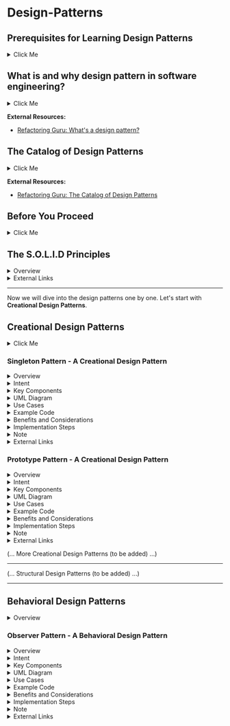 # Design-Patterns

## Prerequisites for Learning Design Patterns

<details> 
	<summary> Click Me </summary>
To effectively learn and understand design patterns, it's helpful to have a solid foundation in programming and software development concepts. Here are some recommended prerequisites for learning design patterns:

1. **Object-Oriented Programming (OOP)**: <br> Design patterns are closely tied to object-oriented principles. Familiarize yourself with concepts like classes, objects, inheritance, polymorphism, and encapsulation.
2. **Programming Language**: <br> Choose a programming language you're comfortable with, as most design patterns are language-agnostic and can be implemented in various languages. Understanding the syntax and features of your chosen language will facilitate pattern implementation.
3. **Software Design Principles**: <br> Gain knowledge of fundamental software design principles, such as SOLID principles (Single Responsibility, Open-Closed, Liskov Substitution, Interface Segregation, Dependency Inversion), DRY (Don't Repeat Yourself), and Separation of Concerns. These principles provide a solid foundation for design patterns.
4. **Experience with Real-World Projects**: <br> Having practical experience in developing software applications will help you appreciate the challenges and scenarios where design patterns can be applied. Working on projects with different requirements and complexities enhances your understanding of design patterns' relevance.
5. **Design and Analysis**: <br> Familiarize yourself with design methodologies like UML (Unified Modeling Language) to express design ideas visually. Understanding class diagrams, sequence diagrams, and other UML artifacts helps in effectively communicating and documenting design patterns.
6. **Basic Data Structures and Algorithms**: <br> Some design patterns work in conjunction with data structures and algorithms. Having a basic understanding of data structures (arrays, linked lists, trees, etc.) and algorithms (sorting, searching, graph algorithms, etc.) will be beneficial.
7. **Familiarity with Patterns' Concepts**: <br> Before diving into individual design patterns, grasp the key concepts behind patterns, such as encapsulating variability, separating responsibilities, favoring composition over inheritance, loose coupling, and high cohesion.
8. **Reading and Resources**: <br> Explore books, online tutorials, articles, and resources dedicated to design patterns. Some recommended books include "Design Patterns: Elements of Reusable Object-Oriented Software" by Gamma et al. and "Head First Design Patterns" by Freeman et al.


Remember that learning design patterns is an ongoing process that improves with practice and practical application. Start with simpler patterns and gradually progress to more complex ones. Gain hands-on experience by implementing patterns in your projects to reinforce your understanding.

</details>

## What is and why design pattern in software engineering?

<details>
	<summary> Click Me </summary>
	
A design pattern is a reusable solution to a commonly occurring problem in software design. It provides a structured approach to designing software systems that are flexible, maintainable, and scalable. Design patterns capture best practices and proven solutions developed and refined by experienced software developers over time.

Design patterns are not specific to a particular programming language or technology. They are conceptual templates that can be applied to different situations to solve similar design problems. They promote code reuse, modularity, and maintainability by providing standardized solutions for common design challenges.

Design patterns are categorized into several types, including creational patterns, structural patterns, and behavioral patterns. Creational patterns deal with object creation mechanisms, structural patterns focus on composing objects and classes into larger structures, and behavioral patterns address the interaction and communication between objects.

Some commonly known design patterns include the Singleton pattern, Factory Method pattern, Observer pattern, Decorator pattern, and many more. Each pattern has its specific intent, structure, and implementation details.

By understanding and applying design patterns, software developers can create more robust, flexible, and maintainable software systems. Design patterns are not strict rules or algorithms but rather guidelines that help solve common design problems and promote good software engineering practices.

</details>

**External Resources:**
- [Refactoring Guru: What's a design pattern?](https://refactoring.guru/design-patterns/what-is-pattern)


## The Catalog of Design Patterns

<details>
	<summary> Click Me </summary>
	
We can classify the design patterns like the following catalog:

1. Creational Design Patterns
	- Singleton Pattern
	- Factory Method Pattern
	- Abstract Factory Pattern
	- Builder Pattern
	- Prototype Pattern
	- Object Pool Pattern
2. Structural Patterns:
	- Adapter Pattern
	- Bridge Pattern
	- Composite Pattern
	- Decorator Pattern
	- Facade Pattern
	- Flyweight Pattern
	- Proxy Pattern
3. Behavioral Patterns:
	- Observer Pattern
	- Strategy Pattern
	- Template Method Pattern
	- Command Pattern
	- Iterator Pattern
	- Mediator Pattern
	- State Pattern
	- Visitor Pattern
	- Chain of Responsibility Pattern
	- Interpreter Pattern
	- Memento Pattern
4. Architectural Patterns:
	- Model-View-Controller (MVC) Pattern
	- Model-View-ViewModel (MVVM) Pattern
	- Layered Architecture Pattern
	- Repository Pattern
	- Dependency Injection Pattern
	- Event-Driven Architecture (EDA) Pattern
	- Microservices Pattern
	
It's important to note that this is not an exhaustive list, and there are many other design patterns beyond those mentioned here. Additionally, some patterns may overlap or have variations depending on different sources and interpretations.

Each pattern in the catalog has its own unique purpose and usage, addressing specific design concerns and promoting good software design principles. It's beneficial to understand the different patterns and their application in order to leverage them effectively when designing and developing software systems.

</details>


**External Resources:**
- [Refactoring Guru: The Catalog of Design Patterns](https://refactoring.guru/design-patterns/catalog)

## Before You Proceed

<details>
	<summary> Click Me </summary>

Each design pattern has 3 parts:
1. **Intent:** <br> What does it do?
2. **Problem it solves:** <br> Which problems will we have to face if we don't follow?
3. **Context:** <br> In which situation we have to use this pattern?

Studying a design pattern involves gaining a comprehensive understanding of its concepts, principles, and usage. Here are some steps to effectively study a design pattern:

1. **Read about the Pattern:** <br> Understand the intent, problem it solves, and the context in which it is applicable.
2. **Study the Structure and Participants:** <br> Analyze the structure of the pattern, including the participating classes, their relationships, and responsibilities. Identify the key components and how they interact with each other.
3. **Learn the UML Diagram:** <br> Familiarize yourself with the UML diagram associated with the pattern. Understand the symbols, notations, and relationships depicted in the diagram. It helps visualize the pattern's structure and aids in communication and documentation.
4. **Explore Use Cases:** <br> Study real-world use cases where the design pattern is commonly applied. Understand the scenarios in which the pattern provides benefits and solves specific design problems. This helps you connect the pattern with practical applications.
5. **Review Code Examples:** <br> Look for code examples and implementations of the pattern. Analyze how the pattern is implemented in different programming languages and frameworks. Examine the code structure, class interactions, and the pattern-specific code snippets.
6. **Understand Advantages and Trade-offs:** <br> Gain insights into the advantages and trade-offs of using the pattern. Understand the benefits it provides, such as improved code flexibility, extensibility, or maintainability. Also, be aware of any limitations or potential downsides associated with the pattern.
7. **Implement the Pattern:** <br> Gain hands-on experience by implementing the pattern in your own code. Apply the pattern to solve a problem or improve the design of an existing system. Implementing the pattern in practice solidifies your understanding and helps you identify its practical implications.
8. **Study Related Patterns:** <br> Explore related patterns that are connected or build upon the pattern you are studying. Understand the relationships between patterns and how they complement each other in solving different design challenges.
9. **Review Design Principles:** <br> Relate the design pattern to relevant design principles such as SOLID principles, DRY (Don't Repeat Yourself), and Separation of Concerns. Understand how the pattern aligns with these principles and supports good software design practices.
10. **Practice and Apply:** <br> Continuously practice and apply the pattern in different contexts and projects. As you gain more experience, you'll develop a deeper understanding of the pattern's nuances, variations, and adaptability to different scenarios.

Remember that studying design patterns is an ongoing process. Regularly revisit patterns, review code examples, and explore new use cases to enhance your understanding. By building a solid foundation in design patterns, you'll be better equipped to leverage them effectively in your software development projects.

</details>



## The S.O.L.I.D Principles

<details>
	<summary> Overview </summary>

The **SOLID Principles** are five principles of Object-Oriented class design. They are a set of rules and best practices to follow while designing a class structure.

<figure>
    <img src="https://media.geeksforgeeks.org/wp-content/uploads/20220910005416/SingleResponsibility2.png"
         alt="SOLID Principles">
</figure>

</details>

<details>
	<summary> External Links </summary>

- [Note of Abraar: S.O.L.I.D Principles](https://flying-swordtail-ac1.notion.site/S-O-L-I-D-Principles-0565ab7c568942579a0de7c9e2c19e08)
- [FreeCodeCamp.org: The SOLID Principles of Object-Oriented Programming](https://www.freecodecamp.org/news/solid-principles-explained-in-plain-english/)

</details>

---


Now we will dive into the design patterns one by one. Let's start with **Creational Design Patterns**.

## Creational Design Patterns

<details>
	<summary> Click Me </summary>

Creational design patterns focus on object creation mechanisms, providing solutions to create objects in a flexible and reusable manner. They aim to decouple object creation from the client code, promoting loose coupling and enhancing the maintainability and extensibility of the codebase. 
Here's an introduction to some common creational design patterns:

1. **Singleton Pattern:** <br> The Singleton pattern ensures that only one instance of a class is created and provides a global point of access to it. It is useful when you want to limit the number of instances of a class and ensure that all clients use the same instance.
2. **Factory Method Pattern:** <br> The Factory Method pattern defines an interface for creating objects but allows subclasses to decide which class to instantiate. It provides a way to delegate the object creation to subclasses, promoting extensibility and encapsulating object creation logic.
3. **Abstract Factory Pattern:** <br> The Abstract Factory pattern provides an interface for creating families of related or dependent objects. It allows the creation of object families without specifying their concrete classes. This pattern is useful when you need to create a set of related objects that should be compatible or work together.
4. **Builder Pattern:** <br> The Builder pattern separates the construction of complex objects from their representation, allowing the same construction process to create different representations. It provides a step-by-step approach to building objects, enabling the creation of complex objects with varying configurations.
5. **Prototype Pattern:** <br> The Prototype pattern creates new objects by cloning existing ones, rather than relying on expensive creation mechanisms. It allows you to create new objects by copying existing instances and modifying them as needed. This pattern is useful when the creation of objects is costly or complex.
6. **Object Pool Pattern:** <br> The Object Pool pattern manages a pool of reusable objects, providing efficient object reuse and minimizing the overhead of object creation and destruction. It is beneficial when creating and destroying objects is resource-intensive, and object reuse can significantly improve performance.

These creational design patterns address various object creation scenarios and provide flexible and reusable solutions. Each pattern has its own intent, advantages, and use cases. Understanding these patterns allows you to choose the appropriate approach for object creation in your software projects, promoting code reuse, maintainability, and flexibility.

</details>

### Singleton Pattern - A Creational Design Pattern

<details>
	<summary> Overview </summary>

The Singleton pattern is a creational design pattern that ensures a class has only one instance and provides a global point of access to that instance. It is commonly used when there should be exactly one instance of a class that needs to be shared across multiple parts of the system.

</details>

<details>
	<summary> Intent </summary>

The Singleton pattern ensures that a class has only one instance and provides a way to access it globally.

</details>

<details>
	<summary> Key Components </summary>

1. **Singleton Class:** <br> The class that is designed to have only one instance. It typically provides a static method to access the instance.

</details>

<details>
	<summary> UML Diagram </summary>

<figure>
    <img src="https://refactoring.guru/images/patterns/diagrams/singleton/structure-en-indexed-2x.png"
         alt="UML Diagram, Singleton Pattern">
    <figcaption>UML Diagram: Singleton Pattern</figcaption>
</figure>

</details>


<details>
	<summary> Use Cases </summary>

The Singleton pattern is useful in situations where we need to ensure that there is only one instance of a class and that instance needs to be globally accessible. Here are some common use cases where the Singleton pattern can be applied:

1. **Logging:** <br> In a logging system, you may want to have a single point of access to the logger instance throughout the application. The Singleton pattern ensures that the logger is instantiated only once and can be accessed globally to write log messages.
2. **Database Connections:** <br> When managing database connections, it's often desirable to have a single instance of a connection manager that handles creating, pooling, and distributing connections. The Singleton pattern can be used to ensure that there is only one connection manager instance in the system.
3. **Configuration Settings:** <br> In an application with global configuration settings, such as application-level properties or environment variables, the Singleton pattern can be used to provide a single access point to the configuration settings. This allows easy and consistent access to the settings from different parts of the application.
4. **Caching:** <br> A caching system can benefit from using the Singleton pattern to ensure that there is only one cache manager instance. This allows different components of the system to use the same cache and avoid duplicate caching logic.
5. **Thread Pools:** <br> In scenarios where you need to manage a pool of worker threads, the Singleton pattern can be used to provide a single point of access to the thread pool. This ensures that all components that require thread execution share the same pool.
6. **GUI Components:** <br> In graphical user interface (GUI) applications, certain components such as dialog boxes or menu managers may need to be globally accessible. The Singleton pattern can be applied to ensure that there is only one instance of these components, simplifying their usage and management.

It's important to note that while the Singleton pattern offers benefits in certain scenarios, it should be used judiciously. Overusing singletons can lead to tight coupling and make testing and maintenance more difficult. It's important to evaluate whether a singleton is the most appropriate design choice for your specific use case and consider other alternatives if necessary.

</details>

<details>
	<summary> Example Code </summary>

```java
class Singleton {
	private static Singleton instance;

	private Singleton() {
		// Private constructor to prevent direct instantiation
	}

	public static Singleton getInstance() {
		if (instance == null) {
			instance = new Singleton();
		}
		return instance;
	}

	// Other methods and properties of the Singleton class
}

public class Main {
	public static void main( String[] args ) {
		Singleton singleton = Singleton.getInstance();
	}
}
```

</details>

<details>
	<summary> Benefits and Considerations </summary>

- Ensure that only one instance of the class exists.
- Provides a global point of access to the instance, allowing other parts of the system to easily use and share the same instance.
- Lazily initializes the instance only when it is first requested.
- Can be used to manage resources that should have a single point of control, such as database connections or thread pools.
- However, it is important to consider thread safety and potential performance impacts in multi-threaded environments.

</details>

<details>
	<summary> Implementation Steps </summary>

1. Create a private static member variable in the Singleton class to hold the single instance of the class.
2. Make the constructor of the class private to prevent direct instantiation from outside the class.
3. Create a public static method that acts as a global access point to the single instance of the class.
4. Within the static method, check if the instance already exists. If it does, return the existing instance. If not, create a new instance and return it.
5. Use the public static method to access the Singleton instance throughout the application.

</details>

<details>
	<summary> Note </summary>

The Singleton pattern is a powerful tool but should be used judiciously. Overusing singletons can lead to tight coupling and make testing and maintenance more difficult. It's important to evaluate whether a singleton is the most appropriate design choice for your specific use case.

</details>

<details>
	<summary> External Links </summary>

- [Refactoring Guru: Singleton](https://refactoring.guru/design-patterns/singleton)

</details>



### Prototype Pattern - A Creational Design Pattern

<details>
	<summary> Overview </summary>

The Prototype pattern is a creational design pattern that allows you to create copies of objects without coupling your code to their concrete classes. It provides a mechanism for creating new objects by copying an existing object, known as the prototype, and modifying it as needed. This pattern promotes flexibility and reusability by abstracting the process of object creation.

</details>

<details>
	<summary> Intent </summary>

The intent of the Prototype pattern is to enable the creation of new objects by cloning existing objects, thus avoiding the need for explicit instantiation and reducing the dependency on specific classes.

</details>

<details>
	<summary> Key Components </summary>

1. **Prototype:** <br> Defines the interface for cloning itself.
2. **Concrete Prototype:** <br> Implements the cloning interface and provides the cloning behavior.
3. **Client:** <br> Requests the cloning operation and works with the cloned objects.

</details>

<details>
	<summary> UML Diagram </summary>

<figure>
    <img src="https://refactoring.guru/images/patterns/diagrams/prototype/structure-indexed.png"
         alt="UML Diagram, Prototype Pattern">
    <figcaption>UML Diagram: Prototype Pattern</figcaption>
</figure>

</details>


<details>
	<summary> Use Cases </summary>

The Singleton pattern is useful in situations where we need to ensure that there is only one instance of a class and that instance needs to be globally accessible. Here are some common use cases where the Singleton pattern can be applied:

1. **Object Creation Cost Reduction:** <br> When creating objects is an expensive operation in terms of time, resources, or complex initialization, the Prototype pattern allows you to create new instances by cloning existing objects. This approach avoids the overhead of costly object creation processes, such as querying a database, making network calls, or performing complex calculations.
2. **Flexibility and Customization:** <br> The Prototype pattern allows you to create new objects with slight variations or customization while reusing existing object structures. By cloning a prototype and modifying its properties, you can tailor the new object to specific requirements without the need to create a new class or write complex initialization logic.
3. **Immutable Objects:** <br> If you have immutable objects, meaning objects whose state cannot be modified once created, the Prototype pattern is useful for creating new instances with different initial values. Instead of creating separate immutable classes for each variation, you can clone an existing object and adjust the required properties.
4. **Prototype Registry or Factory:** <br> The Prototype pattern can be used to implement a prototype registry or factory. Instead of relying on traditional factory methods, you can register and manage a set of prototypes in a centralized registry. Clients can request the creation of new objects by cloning the appropriate prototype from the registry, allowing for more flexibility and dynamic object creation.
5. **Dynamic Configuration:** <br> The Prototype pattern enables dynamic configuration of objects at runtime. Instead of configuring objects manually or using external configuration files, you can use prototypes to clone pre-configured objects and customize them as needed. This approach is particularly useful when dealing with complex configuration scenarios or when configuration changes frequently.
6. **State Restoration:** <br> Prototypes can be used for state restoration purposes. By storing snapshots of object states as prototypes, you can easily revert objects to a previous state by cloning the respective prototype. This can be valuable in scenarios where you need to roll back or undo changes made to objects.

These are some common use cases of the Prototype pattern, demonstrating its flexibility and advantages in object creation and customization.

</details>

<details>
	<summary> Example Code </summary>

```java
// Prototype interface
interface Prototype {
    Prototype clone();
}

// Concrete prototype
class ConcretePrototype implements Prototype {
    private String property;

    public ConcretePrototype(String property) {
        this.property = property;
    }

    @Override
    public Prototype clone() {
        return new ConcretePrototype(this.property);
    }
}

// Client
public class Client {
    public static void main(String[] args) {
        Prototype prototype = new ConcretePrototype("Prototype");
        Prototype cloned = prototype.clone();
    }
}

```

</details>

<details>
	<summary> Benefits and Considerations </summary>

**Benefits:**
- Allows adding and removing products dynamically at runtime.
- Avoids subclassing by cloning existing objects.
- Provides a flexible and reusable way to create objects

**Consideration:**
- Deep copying might be required if the prototype contains complex nested objects.
- Properly handling the cloning process to maintain the integrity of the cloned objects.

</details>

<details>
	<summary> Implementation Steps </summary>

1. Define the **Prototype** interface.
2. Implement the **ConcretePrototype** class that implements the **Prototype** interface and provides cloning behavior.
3. Create a **client** that uses the Prototype objects and requests cloning as needed.

</details>

<details>
	<summary> Note </summary>

It's important to ensure that the prototype objects are correctly cloned to avoid unintended sharing of internal states between clones.

</details>

<details>
	<summary> External Links </summary>

- [Refactoring Guru: Prototype](https://refactoring.guru/design-patterns/prototype)

</details>

(... More Creational Design Patterns (to be added) ...)

---

(... Structural Design Patterns (to be added) ...)

---


## Behavioral Design Patterns


<details>
	<summary> Overview </summary>

Behavioral design patterns focus on the interaction and communication between objects, defining patterns that help to encapsulate and manage behavior in a flexible and reusable manner. Here's an overview of some popular behavioral design patterns:



| SL | Pattern Names                       | Description                                                                                                                                                                                                                                  |
|----|-------------------------------------|----------------------------------------------------------------------------------------------------------------------------------------------------------------------------------------------------------------------------------------------|
| 1  | **Observer Pattern**                | Also known as the *Publish-Subscribe pattern*, it establishes a one-to-many dependency between objects. When the state of one object (the subject) changes, all its dependents (observers) are notified and updated automatically.           |
| 2  | **Iterator Pattern**                | Provides a way to access elements of a collection sequentially without exposing its underlying representation. It defines a common interface for iterating over various types of collections.                                                |
| 3  | **Strategy Pattern**                | Allows interchangeable algorithms to be selected at runtime. It encapsulates each algorithm separately and makes them interchangeable within a common context object.                                                                        |
| 4  | **Command Pattern**                 | Encapsulates a request as an object, thereby decoupling the sender from the receiver. It allows requests to be parameterized, stored, and executed at different times.                                                                       |
| 5  | **State Pattern**                   | Allows an object to alter its behavior when its internal state changes. It encapsulates different behaviors into separate state classes and delegates the behavior to the current state object.                                              |
| 6  | **Chain of Responsibility Pattern** | Creates a chain of objects, where each object has a chance to handle a request. If the first object cannot handle the request, it passes it to the next object in the chain until the request is handled or the end of the chain is reached. |
| 7  | **Memento Pattern**                 | Captures and externalizes an object's internal state without violating encapsulation, allowing the object to be restored to its previous state. It is often used to implement undo or rollback functionality.                                |
| 8  | **Visitor Pattern**                 | Separates the algorithm from the objects on which it operates. It defines a new operation to be performed on the elements of an object structure without changing the classes of the elements themselves.                                    |
| 9  | **Template Method Pattern**         | Defines the skeleton of an algorithm in a base class, with some steps implemented in the base class and others left abstract. Subclasses can override or extend the abstract steps to provide different implementations.                     |
| 10 | **Interpreter Pattern**             | Deals with interpreting a language or expression. It defines a representation of the grammar along with an interpreter that processes the expressions and evaluates them.                                                                    |

These patterns provide solutions for common behavioral design challenges and promote flexibility, maintainability, and extensibility in software systems.

</details>

### Observer Pattern - A Behavioral Design Pattern

<details>
	<summary> Overview </summary>

The Singleton pattern is a creational design pattern that ensures a class has only one instance and provides a global point of access to that instance. It is commonly used when there should be exactly one instance of a class that needs to be shared across multiple parts of the system.

</details>

<details>
	<summary> Intent </summary>

The Singleton pattern ensures that a class has only one instance and provides a way to access it globally.

</details>

<details>
	<summary> Key Components </summary>

1. **Singleton Class:** <br> The class that is designed to have only one instance. It typically provides a static method to access the instance.

</details>

<details>
	<summary> UML Diagram </summary>

<figure>
    <img src="https://refactoring.guru/images/patterns/diagrams/singleton/structure-en-indexed-2x.png"
         alt="UML Diagram, Singleton Pattern">
    <figcaption>UML Diagram: Singleton Pattern</figcaption>
</figure>

</details>


<details>
	<summary> Use Cases </summary>

The Singleton pattern is useful in situations where we need to ensure that there is only one instance of a class and that instance needs to be globally accessible. Here are some common use cases where the Singleton pattern can be applied:

1. **Logging:** <br> In a logging system, you may want to have a single point of access to the logger instance throughout the application. The Singleton pattern ensures that the logger is instantiated only once and can be accessed globally to write log messages.
2. **Database Connections:** <br> When managing database connections, it's often desirable to have a single instance of a connection manager that handles creating, pooling, and distributing connections. The Singleton pattern can be used to ensure that there is only one connection manager instance in the system.
3. **Configuration Settings:** <br> In an application with global configuration settings, such as application-level properties or environment variables, the Singleton pattern can be used to provide a single access point to the configuration settings. This allows easy and consistent access to the settings from different parts of the application.
4. **Caching:** <br> A caching system can benefit from using the Singleton pattern to ensure that there is only one cache manager instance. This allows different components of the system to use the same cache and avoid duplicate caching logic.
5. **Thread Pools:** <br> In scenarios where you need to manage a pool of worker threads, the Singleton pattern can be used to provide a single point of access to the thread pool. This ensures that all components that require thread execution share the same pool.
6. **GUI Components:** <br> In graphical user interface (GUI) applications, certain components such as dialog boxes or menu managers may need to be globally accessible. The Singleton pattern can be applied to ensure that there is only one instance of these components, simplifying their usage and management.

It's important to note that while the Singleton pattern offers benefits in certain scenarios, it should be used judiciously. Overusing singletons can lead to tight coupling and make testing and maintenance more difficult. It's important to evaluate whether a singleton is the most appropriate design choice for your specific use case and consider other alternatives if necessary.

</details>

<details>
	<summary> Example Code </summary>

```java
class Singleton {
	private static Singleton instance;

	private Singleton() {
		// Private constructor to prevent direct instantiation
	}

	public static Singleton getInstance() {
		if (instance == null) {
			instance = new Singleton();
		}
		return instance;
	}

	// Other methods and properties of the Singleton class
}

public class Main {
	public static void main( String[] args ) {
		Singleton singleton = Singleton.getInstance();
	}
}
```

</details>

<details>
	<summary> Benefits and Considerations </summary>

- Ensure that only one instance of the class exists.
- Provides a global point of access to the instance, allowing other parts of the system to easily use and share the same instance.
- Lazily initializes the instance only when it is first requested.
- Can be used to manage resources that should have a single point of control, such as database connections or thread pools.
- However, it is important to consider thread safety and potential performance impacts in multi-threaded environments.

</details>

<details>
	<summary> Implementation Steps </summary>

1. Create a private static member variable in the Singleton class to hold the single instance of the class.
2. Make the constructor of the class private to prevent direct instantiation from outside the class.
3. Create a public static method that acts as a global access point to the single instance of the class.
4. Within the static method, check if the instance already exists. If it does, return the existing instance. If not, create a new instance and return it.
5. Use the public static method to access the Singleton instance throughout the application.

</details>

<details>
	<summary> Note </summary>

The Singleton pattern is a powerful tool but should be used judiciously. Overusing singletons can lead to tight coupling and make testing and maintenance more difficult. It's important to evaluate whether a singleton is the most appropriate design choice for your specific use case.

</details>

<details>
	<summary> External Links </summary>

- [Refactoring Guru: Singleton](https://refactoring.guru/design-patterns/singleton)

</details>

















